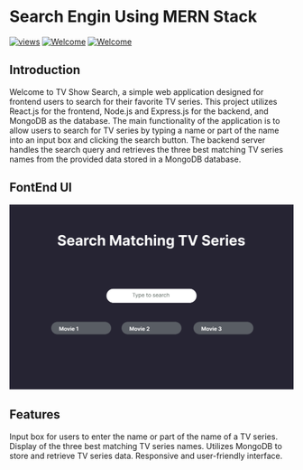 # Search Engin Using MERN Stack

<a href="#"><img alt="views" title="Github views" src="https://komarev.com/ghpvc/?username=Krishanthapathum&label=Profile%20views&color=0e75b6&style=flat" width="125"/></a>
[![Welcome](https://img.shields.io/badge/Tech%20Pulze%20-Welcome-brightgreen)](#) 
[![Welcome](https://img.shields.io/badge/FullStack-%20Dev%20Project-orange)](#)

## Introduction
Welcome to TV Show Search, a simple web application designed for frontend users to search for their favorite TV series. This project utilizes React.js for the frontend, Node.js and Express.js for the backend, and MongoDB as the database. The main functionality of the application is to allow users to search for TV series by typing a name or part of the name into an input box and clicking the search button. The backend server handles the search query and retrieves the three best matching TV series names from the provided data stored in a MongoDB database.


## FontEnd UI

<img src="resources/SearchEngin_Figma_design.png" > 

## Features

Input box for users to enter the name or part of the name of a TV series.
Display of the three best matching TV series names.
Utilizes MongoDB to store and retrieve TV series data.
Responsive and user-friendly interface.


